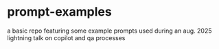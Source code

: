 # prompt-examples
a basic repo featuring some example prompts used during an aug. 2025 lightning talk on copilot and qa processes